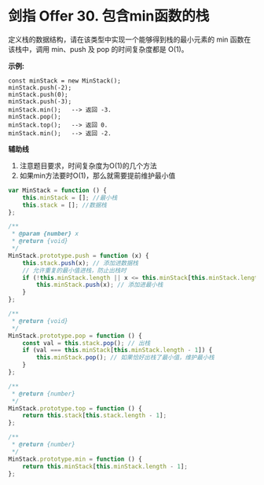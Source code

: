 # 剑指 Offer 30. 包含min函数的栈

定义栈的数据结构，请在该类型中实现一个能够得到栈的最小元素的 min 函数在该栈中，调用 min、push 及 pop 的时间复杂度都是 O(1)。


**示例:**

```
const minStack = new MinStack();
minStack.push(-2);
minStack.push(0);
minStack.push(-3);
minStack.min();   --> 返回 -3.
minStack.pop();
minStack.top();   --> 返回 0.
minStack.min();   --> 返回 -2.
```

**辅助线**

1. 注意题目要求，时间复杂度为O(1)的几个方法
2. 如果min方法要时O(1)，那么就需要提前维护最小值

```js
var MinStack = function () {
    this.minStack = []; //最小栈
    this.stack = []; //数据栈
};

/** 
 * @param {number} x
 * @return {void}
 */
MinStack.prototype.push = function (x) {
    this.stack.push(x); // 添加进数据栈
    // 允许重复的最小值进栈，防止出栈时
    if (!this.minStack.length || x <= this.minStack[this.minStack.length - 1]) {
        this.minStack.push(x); // 添加进最小栈
    }
};

/**
 * @return {void}
 */
MinStack.prototype.pop = function () {
    const val = this.stack.pop(); // 出栈 
    if (val === this.minStack[this.minStack.length - 1]) {
        this.minStack.pop(); // 如果恰好出栈了最小值，维护最小栈
    }
};

/**
 * @return {number}
 */
MinStack.prototype.top = function () {
    return this.stack[this.stack.length - 1];
};

/**
 * @return {number}
 */
MinStack.prototype.min = function () {
    return this.minStack[this.minStack.length - 1];
};
```